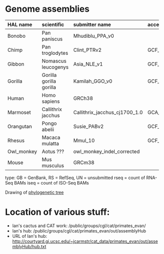 
# Genome assemblies

| HAL name   | scientific              | submitter name                | accession       | type | UCSC     | rseq | iseq |
|:-----------|:------------------------|:------------------------------|:----------------|:-----|:---------|-----:|-----:|
| Bonobo     | Pan paniscus            | Mhudiblu_PPA_v0               |                 | UN   | -        |    0 |    4 |
| Chimp      | Pan troglodytes         | Clint_PTRv2                   | GCF_002880755.1 | RS   | panTro6  |    1 |    1 |
| Gibbon     | Nomascus leucogenys     | Asia_NLE_v1                   | GCF_006542625.1 | RS   | -        |    4 |    2 |
| Gorilla    | Gorilla gorilla gorilla | Kamilah_GGO_v0                | GCF_008122165.1 | RS   | -        |    1 |    1 |
| Human      | Homo sapiens            | GRCh38                        |                 | RS   | hg38     |    0 |    1 |
| Marmoset   | Callithrix jacchus      | Callithrix_jacchus_cj1700_1.0 | GCA_009663435.1 | GB   | -        |    3 |   20 |
| Orangutan  | Pongo abelii            | Susie_PABv2                   | GCF_002880775.1 | RS   | ponAbe3  |    1 |    1 |
| Rhesus     | Macaca mulatta          | Mmul_10                       | GCF_003339765.1 | RS   | rheMac10 |    2 |    6 |
| Owl_monkey | Aotus ???               | owl_monkey_indel_corrected    |                 | UN   | -        |    0 |    0 |
| Mouse      | Mus musculus            | GRCm38                        |                 | RS   | mm10     |    0 |    0 |

type: GB = GenBank, RS = RefSeq, UN = unsubmitted
rseq = count of RNA-Seq BAMs
iseq = count of ISO-Seq BAMs

Drawing of [phylogenetic tree](cactus.icytree.png)


# Location of various stuff:
  * Ian's cactus and CAT work: /public/groups/cgl/cat/primates_evan/
  * Ian's hub: /public/groups/cgl/cat/primates_evan/out/assemblyHub
  * URL of Ian's hub:  http://courtyard.gi.ucsc.edu/~jcarmstr/cat_data/primates_evan/out/assemblyHub/hub.txt

